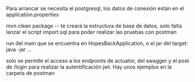 Para arrancar se necesita el postgresql, los datos de conexión están en el application.properties

mvn clean package  -- te creará la estructura de base de datos, solo falta lanzar el script import.sql para poder realizar las pruebas con postman

run del main que se encuentra en HopesBackApplication, o el jar del target: java -jar ...

solo se permite el acceso a los endpoints de actuator, del swagger y el post de /login para realizar la autentificación
jwt. 
Hay unos ejemplos en la carpeta de postman

